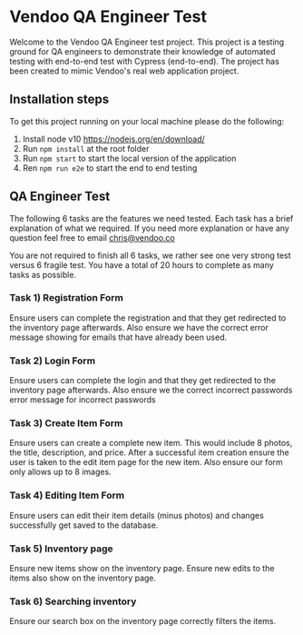 # Vendoo QA Engineer Test
Welcome to the Vendoo QA Engineer test project. This project is a testing ground for QA engineers to demonstrate their knowledge of automated testing with end-to-end test with Cypress (end-to-end). The project has been created to mimic Vendoo's real web application project.

## Installation steps
To get this project running on your local machine please do the following:

1. Install node v10 https://nodejs.org/en/download/
2. Run `npm install` at the root folder
3. Run `npm start` to start the local version of the application
4. Ren `npm run e2e` to start the end to end testing

## QA Engineer Test
The following 6 tasks are the features we need tested. Each task has a brief explanation of what we required. If you need more explanation or have any question feel free to email chris@vendoo.co

You are not required to finish all 6 tasks, we rather see one very strong test versus 6 fragile test. You have a total of 20 hours to complete as many tasks as possible.

### Task 1) Registration Form
Ensure users can complete the registration and that they get redirected to the inventory page afterwards. Also ensure we have the correct error message showing for emails that have already been used.

### Task 2) Login Form
Ensure users can complete the login and that they get redirected to the inventory page afterwards. Also ensure we the correct incorrect passwords error message for incorrect passwords

### Task 3) Create Item Form
Ensure users can create a complete new item. This would include 8 photos, the title, description, and price. After a successful item creation ensure the user is taken to the edit item page for the new item. Also ensure our form only allows up to 8 images. 

### Task 4) Editing Item Form
Ensure users can edit their item details (minus photos) and changes successfully get saved to the database.

### Task 5) Inventory page
Ensure new items show on the inventory page. Ensure new edits to the items also show on the inventory page.

### Task 6) Searching inventory
Ensure our search box on the inventory page correctly filters the items.